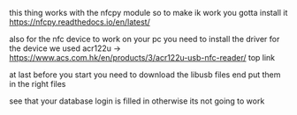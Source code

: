 this thing works with the nfcpy module so to make ik work you gotta install it
    https://nfcpy.readthedocs.io/en/latest/
    
also for the nfc device to work on your pc you need to install the driver for the device
    we used acr122u -> https://www.acs.com.hk/en/products/3/acr122u-usb-nfc-reader/ top link

at last before you start you need to download the libusb files end put them in the right files

see that your database login is filled in otherwise its not going to work